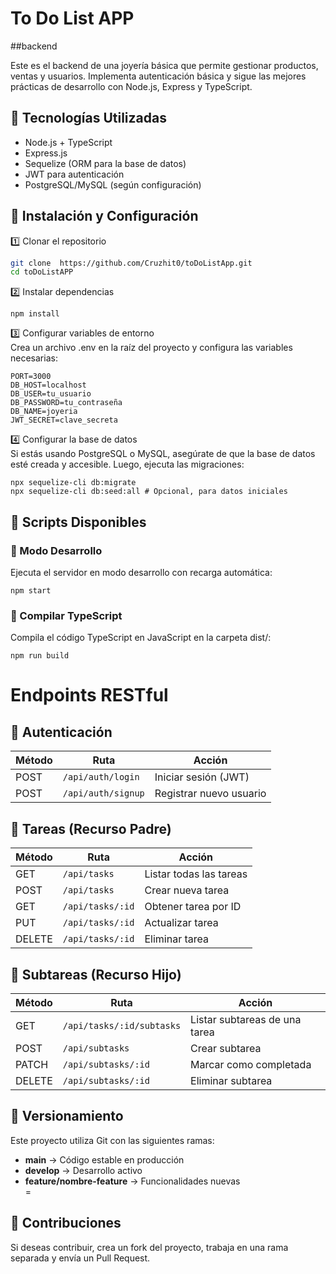 
# To Do List APP
##backend

Este es el backend de una joyería básica que permite gestionar productos, ventas y usuarios. Implementa autenticación básica y sigue las mejores prácticas de desarrollo con Node.js, Express y TypeScript.

## 📌 Tecnologías Utilizadas

- Node.js + TypeScript  
- Express.js  
- Sequelize (ORM para la base de datos)  
- JWT para autenticación  
- PostgreSQL/MySQL (según configuración)  

## 🚀 Instalación y Configuración

1️⃣ Clonar el repositorio  

```sh
git clone  https://github.com/Cruzhit0/toDoListApp.git
cd toDoListAPP
```
2️⃣ Instalar dependencias  
```console
npm install  
```
3️⃣ Configurar variables de entorno  
Crea un archivo .env en la raíz del proyecto y configura las variables necesarias:  
``` text
PORT=3000  
DB_HOST=localhost  
DB_USER=tu_usuario  
DB_PASSWORD=tu_contraseña  
DB_NAME=joyeria  
JWT_SECRET=clave_secreta  
```
4️⃣ Configurar la base de datos  
Si estás usando PostgreSQL o MySQL, asegúrate de que la base de datos esté creada y accesible. Luego, ejecuta las migraciones:  
```
npx sequelize-cli db:migrate  
npx sequelize-cli db:seed:all # Opcional, para datos iniciales  
```
## 📌 Scripts Disponibles

### 🔹 Modo Desarrollo  
Ejecuta el servidor en modo desarrollo con recarga automática:  
```
npm start  
```
### 🔹 Compilar TypeScript  
Compila el código TypeScript en JavaScript en la carpeta dist/:  
```
npm run build  
```
# Endpoints RESTful

## 🔹 Autenticación

| Método | Ruta                | Acción                     |
|--------|---------------------|----------------------------|
| POST   | `/api/auth/login`   | Iniciar sesión (JWT)       |
| POST   | `/api/auth/signup`  | Registrar nuevo usuario    |

## 🔹 Tareas (Recurso Padre)

| Método | Ruta               | Acción                     |
|--------|--------------------|----------------------------|
| GET    | `/api/tasks`       | Listar todas las tareas    |
| POST   | `/api/tasks`       | Crear nueva tarea          |
| GET    | `/api/tasks/:id`   | Obtener tarea por ID       |
| PUT    | `/api/tasks/:id`   | Actualizar tarea           |
| DELETE | `/api/tasks/:id`   | Eliminar tarea             |

## 🔹 Subtareas (Recurso Hijo)

| Método | Ruta                     | Acción                          |
|--------|--------------------------|---------------------------------|
| GET    | `/api/tasks/:id/subtasks`| Listar subtareas de una tarea   |
| POST   | `/api/subtasks`          | Crear subtarea                  |
| PATCH  | `/api/subtasks/:id`      | Marcar como completada          |
| DELETE | `/api/subtasks/:id`      | Eliminar subtarea               |

## 📌 Versionamiento

Este proyecto utiliza Git con las siguientes ramas:

- **main** → Código estable en producción  
- **develop** → Desarrollo activo  
- **feature/nombre-feature** → Funcionalidades nuevas  
=
## 📌 Contribuciones  
Si deseas contribuir, crea un fork del proyecto, trabaja en una rama separada y envía un Pull Request.
